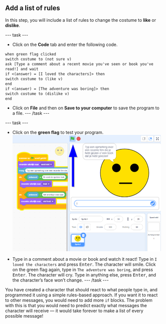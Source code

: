 ## Add a list of rules

In this step, you will include a list of rules to change the costume to **like** or **dislike**.

--- task ---
+ Click on the **Code** tab and enter the following code.

```blocks3
when green flag clicked
switch costume to (not sure v)
ask [Type a comment about a recent movie you've seen or book you've read!] and wait
if <(answer) = [I loved the characters]> then
switch costume to (like v)
end
if <(answer) = [The adventure was boring]> then
switch costume to (dislike v)
end
```

+ Click on **File** and then on **Save to your computer** to save the program to a file. --- /task ---

--- task ---

+ Click on the **green flag** to test your program. ![Scratch interface just after green flag is clicked](images/test-rules-annotated.png)

+ Type in a comment about a movie or book and watch it react! Type in `I loved the characters` and press <kbd>Enter</kbd>. The character will smile. Click on the green flag again, type in `The adventure was boring`, and press <kbd>Enter</kbd>. The character will cry. Type in anything else, press <kbd>Enter</kbd>, and the character’s face won’t change. --- /task ---

You have created a character that should react to what people type in, and programmed it using a simple rules-based approach. If you want it to react to other messages, you would need to add more `if` blocks. The problem with this is that you would need to predict exactly what messages the character will receive — it would take forever to make a list of every possible message!
